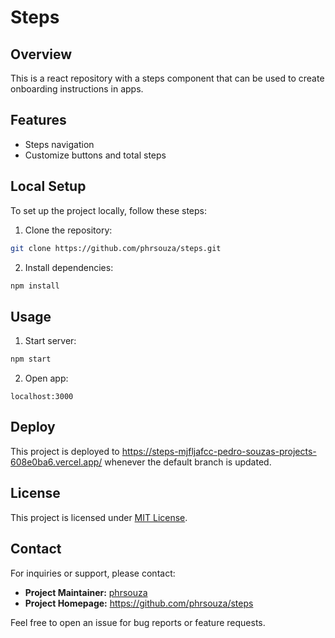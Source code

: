 # Steps

## Overview

This is a react repository with a steps component that can be used to create onboarding instructions in apps.

## Features

- Steps navigation
- Customize buttons and total steps

## Local Setup

To set up the project locally, follow these steps:

1. Clone the repository:

```bash
git clone https://github.com/phrsouza/steps.git
```

2. Install dependencies:

```bash
npm install
```

## Usage

1. Start server:

```bash
npm start
```

2. Open app:

```
localhost:3000
```

## Deploy

This project is deployed to https://steps-mjfljafcc-pedro-souzas-projects-608e0ba6.vercel.app/ whenever the default branch is updated.

## License

This project is licensed under [MIT License](https://opensource.org/licenses/MIT).

## Contact

For inquiries or support, please contact:

- **Project Maintainer:** [phrsouza](https://github.com/phrsouza)
- **Project Homepage:** https://github.com/phrsouza/steps

Feel free to open an issue for bug reports or feature requests.
